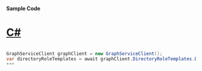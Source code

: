 #### Sample Code
# [C#](#tab/c-sharp)

```C#

GraphServiceClient graphClient = new GraphServiceClient();
var directoryRoleTemplates = await graphClient.DirectoryRoleTemplates.DirectoryRoleTemplates.Request().GetAsync();
*** 

```